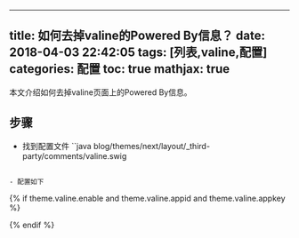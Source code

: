 
---
title: 如何去掉valine的Powered By信息？
date: 2018-04-03 22:42:05
tags: [列表,valine,配置]
categories: 配置
toc: true
mathjax: true
---

本文介绍如何去掉valine页面上的Powered By信息。
<!-- more -->

## 步骤
- 找到配置文件
``java
blog/themes/next/layout/_third-party/comments/valine.swig
```

- 配置如下
```
{% if theme.valine.enable and theme.valine.appid and theme.valine.appkey %}
  <script src="//cdn1.lncld.net/static/js/3.0.4/av-min.js"></script>
  <script src="//unpkg.com/valine/dist/Valine.min.js"></script>
  <script type="text/javascript">
    var GUEST = ['nick','mail','link'];
    var guest = '{{ theme.valine.guest_info }}';
    guest = guest.split(',').filter(item=>{
      return GUEST.indexOf(item)>-1;
    });
    new Valine({
        el: '#comments' ,
        verify: {{ theme.valine.verify }},
        notify: {{ theme.valine.notify }},
        appId: '{{ theme.valine.appid }}',
        appKey: '{{ theme.valine.appkey }}',
        placeholder: '{{ theme.valine.placeholder }}',
        avatar:'{{ theme.valine.avatar }}',
        guest_info:guest,
        pageSize:'{{ theme.valine.pageSize }}' || 10,
    });
	//新增以下代码即可，可以移除.info下所有子节点。
	var infoEle = document.querySelector('#comments .info');
	if (infoEle && infoEle.childNodes && infoEle.childNodes.length > 0){
	  infoEle.childNodes.forEach(function(item) {
		item.parentNode.removeChild(item);
	  });
	}
  </script>
{% endif %}
```
